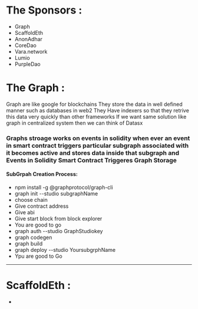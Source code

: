 # The Sponsors : 
- Graph
- ScaffoldEth
- AnonAdhar
- CoreDao
- Vara.network
- Lumio
- PurpleDao

# The Graph : 

Graph are like google for blockchains 
They store the data in well defined manner such as databases in web2
They Have indexers so that they retrive this data very quickly than other frameworks
If we want same solution like graph in centralized system then we can think of Datasx

### Graphs stroage works on events in solidity when ever an event in smart contract triggers particular subgraph associated with it becomes active and stores data inside that subgraph and Events in Solidity Smart Contract Triggeres Graph Storage 

#### SubGrpah Creation Process:
- npm install -g @graphprotocol/graph-cli
- graph init --studio subgraphName
- choose chain 
- Give contract address
- Give abi 
- Give start block from block explorer
- You are good to go 
- graph auth --studio GraphStudiokey
- graph codegen 
- graph build
- graph deploy --studio YoursubgrphName 
- Ypu are good to Go

--------------

# ScaffoldEth : 

- 
